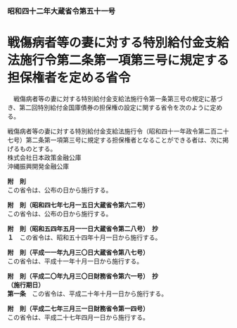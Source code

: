 ### 昭和四十二年大蔵省令第五十一号  
# 戦傷病者等の妻に対する特別給付金支給法施行令第二条第一項第三号に規定する担保権者を定める省令  
　戦傷病者等の妻に対する特別給付金支給法施行令第一条第三号の規定に基づき、第二回特別給付金国庫債券の担保権の設定に関する省令を次のように定める。  
  
戦傷病者等の妻に対する特別給付金支給法施行令（昭和四十一年政令第二百二十七号）第二条第一項第三号に規定する担保権者となることができる者は、次に掲げるものとする。  
株式会社日本政策金融公庫  
沖縄振興開発金融公庫  
  
**附　則**  
この省令は、公布の日から施行する。  
  
**附　則（昭和四七年七月一五日大蔵省令第六二号）**  
この省令は、公布の日から施行する。  
  
**附　則（昭和五四年五月一一日大蔵省令第二八号）　抄**  
**１**　この省令は、昭和五十四年十月一日から施行する。  
  
**附　則（平成一一年九月三〇日大蔵省令第八七号）**  
この省令は、平成十一年十月一日から施行する。  
  
**附　則（平成二〇年九月三〇日財務省令第六一号）　抄**  
**（施行期日）**  
**第一条**　この省令は、平成二十年十月一日から施行する。  
  
**附　則（平成二七年三月三一日財務省令第一四号）**  
この省令は、平成二十七年四月一日から施行する。  
  
